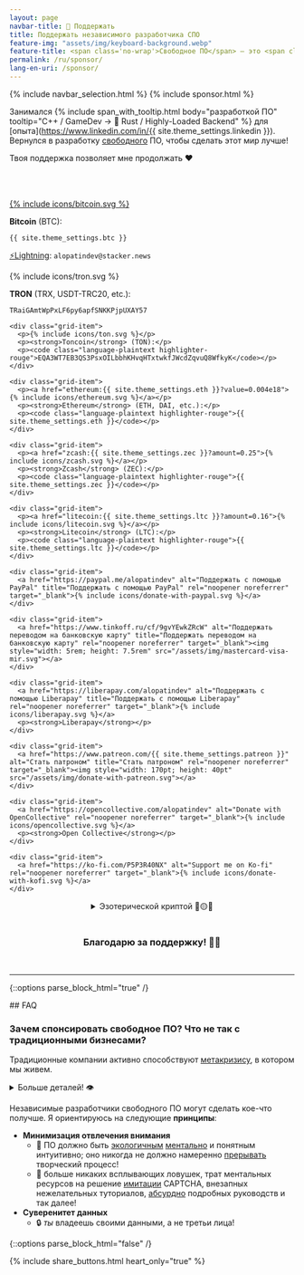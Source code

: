```yaml
---
layout: page
navbar-title: 💜 Поддержать
title: Поддержать независимого разработчика СПО
feature-img: "assets/img/keyboard-background.webp"
feature-title: <span class='no-wrap'>Свободное ПО</span> — это <span class='no-wrap'><u>причина</u> того,</span> <span class='no-wrap'>почему я выбрал <u>карьеру</u></span> разработчика <span class='no-wrap'>программного обеспечения</span>
permalink: /ru/sponsor/
lang-en-uri: /sponsor/
---
```

{% include navbar_selection.html %}
{% include sponsor.html %}

Занимался
{% include span_with_tooltip.html body="разработкой ПО" tooltip="<span class='no-wrap'>C++ / GameDev</span> → <span class='no-wrap'>🦀 Rust / Highly-Loaded Backend</span>" %}
для [опыта](https://www.linkedin.com/in/{{ site.theme_settings.linkedin }}).
Вернулся в разработку <span class='no-wrap'>[свободного](https://github.com/alopatindev) ПО</span>, чтобы сделать этот мир лучше!

Твоя поддержка позволяет мне <span class='no-wrap'>продолжать ❤️</span>

<!-- div style="display: flex; justify-content: center; padding-bottom: 2rem; margin-top: 0">
  <div class="example" style="max-width: 40rem">
    <h3 style="text-align: center">Как поддержать:</h3>
    <ul style="margin-bottom: 0">
      <li>поделиться этой страницей в соцсетях:</li>
    </ul>
    {% include share_buttons.html no_text=true %}
    <ul>
      <li>нажать ⭐ на страницах понравившихся <a href="https://github.com/alopatindev">проектов</a>
        <ul>
          <li>поделиться проектами со своими друзьями/коллегами</li>
          <li>помочь конкретно мелкому проекту <a href="https://github.com/cargo-limit/cargo-limit#support"><img style="display: inline-block; vertical-align: middle; width: 1.4rem; height: 1.4rem" src="/assets/img/cargo-limit.svg">cargo-limit</a></li>
        </ul>
      </li>
      <li class="padding-top-small">общими донатами на всё что я {% include span_with_tooltip.html body="произвожу" tooltip="Разработку свободного ПО <span class='no-wrap'>и периодического</span> <span class='no-wrap'>выпуска контента</span>" %}:</li>
    </ul>
  </div>
</div -->

<div class="donation-container" style="margin-top: 4rem">
  <div class="grid-container">
    <div class="grid-item">
      <p style="margin-bottom: 0.7em"><a href="bitcoin:{{ site.theme_settings.btc }}?amount=0.0002">{% include icons/bitcoin.svg %}</a></p>
      <p style="margin-bottom: 0"><strong>Bitcoin</strong> (BTC):</p>
      <p style="margin-bottom: 0"><code class="language-plaintext highlighter-rouge">{{ site.theme_settings.btc }}</code></p>
      <p><a href="https://zapper.nostrapps.org/zap?id={{ site.theme_settings.nostr.npub }}&amount=20000" target="_blank">⚡Lightning</a>: <code class="language-plaintext highlighter-rouge">alopatindev@stacker.news</code></p>
    </div>
    <div class="grid-item">
      <p>{% include icons/tron.svg %}</p>
      <p><strong>TRON</strong> (TRX, USDT-TRC20, etc.):</p>
      <p><code class="language-plaintext highlighter-rouge">TRaiGAmtWpPxLF6py6apfSNKKPjpUXAY57</code></p>
    </div>

    <div class="grid-item">
      <p>{% include icons/ton.svg %}</p>
      <p><strong>Toncoin</strong> (TON):</p>
      <p><code class="language-plaintext highlighter-rouge">EQA3WT7EB3QS3PsxOILbbhKHvqHTxtwkfJWcdZqvuQ8WfkyK</code></p>
    </div>

    <div class="grid-item">
      <p><a href="ethereum:{{ site.theme_settings.eth }}?value=0.004e18">{% include icons/ethereum.svg %}</a></p>
      <p><strong>Ethereum</strong> (ETH, DAI, etc.):</p>
      <p><code class="language-plaintext highlighter-rouge">{{ site.theme_settings.eth }}</code></p>
    </div>

    <div class="grid-item">
      <p><a href="zcash:{{ site.theme_settings.zec }}?amount=0.25">{% include icons/zcash.svg %}</a></p>
      <p><strong>Zcash</strong> (ZEC):</p>
      <p><code class="language-plaintext highlighter-rouge">{{ site.theme_settings.zec }}</code></p>
    </div>

    <div class="grid-item">
      <p><a href="litecoin:{{ site.theme_settings.ltc }}?amount=0.16">{% include icons/litecoin.svg %}</a></p>
      <p><strong>Litecoin</strong> (LTC):</p>
      <p><code class="language-plaintext highlighter-rouge">{{ site.theme_settings.ltc }}</code></p>
    </div>

    <div class="grid-item">
      <a href="https://paypal.me/alopatindev" alt="Поддержать с помощью PayPal" title="Поддержать с помощью PayPal" rel="noopener noreferrer" target="_blank">{% include icons/donate-with-paypal.svg %}</a>
    </div>

    <div class="grid-item">
      <a href="https://www.tinkoff.ru/cf/9gvYEwkZRcW" alt="Поддержать переводом на банковскую карту" title="Поддержать переводом на банковскую карту" rel="noopener noreferrer" target="_blank"><img style="width: 5rem; height: 7.5rem" src="/assets/img/mastercard-visa-mir.svg"></a>
    </div>

    <div class="grid-item">
      <a href="https://liberapay.com/alopatindev" alt="Поддержать с помощью Liberapay" title="Поддержать с помощью Liberapay" rel="noopener noreferrer" target="_blank">{% include icons/liberapay.svg %}</a>
      <p><strong>Liberapay</strong></p>
    </div>

    <div class="grid-item">
      <a href="https://www.patreon.com/{{ site.theme_settings.patreon }}" alt="Стать патроном" title="Стать патроном" rel="noopener noreferrer" target="_blank"><img style="width: 170pt; height: 40pt" src="/assets/img/donate-with-patreon.svg"></a>
    </div>

    <div class="grid-item">
      <a href="https://opencollective.com/alopatindev" alt="Donate with OpenCollective" rel="noopener noreferrer" target="_blank">{% include icons/opencollective.svg %}</a>
      <p><strong>Open Collective</strong></p>
    </div>

    <div class="grid-item">
      <a href="https://ko-fi.com/P5P3R40NX" alt="Support me on Ko-fi" rel="noopener noreferrer" target="_blank">{% include icons/donate-with-kofi.svg %}</a>
    </div>
  </div>
</div>

<p>
  <div style="display: flex; justify-content: center">
    <div class="esoteric-crypto"><details><summary markdown="span">Эзотерической криптой 💎🟡🌚</summary>
      <ul>
        <li><strong>AuroraCoin</strong> (AUR): <code class="language-plaintext highlighter-rouge">AMf189Ap4RqQ71L9YWXE9ZBm8GFTnYSTST</code></li>
        <li><strong>Binance coin</strong> (BNB): <code class="language-plaintext highlighter-rouge">0xff3c912b69d6fc8b0e9bc7bb7ed897557ef5d28f</code></li>
        <li><strong>BitcoinCash</strong> (BCH): <code class="language-plaintext highlighter-rouge">qzpewzlsypp5ld2udvfxxw4yhxmlvzy5ku5rnwvj3e</code></li>
        <li><strong>BitcoinGold</strong> (BTG): <code class="language-plaintext highlighter-rouge">GTp7xTfsCSgMqcniS6AVdFhi1L3Nzh7wvJ</code></li>
        <li><strong>BlockChainCoinX</strong> (XCCX): <code class="language-plaintext highlighter-rouge">XNdPhpWZJjyFFA93pCtvENHeWwiDDK1EHZ</code></li>
        <li><strong>Blocknet</strong> (BLOCK): <code class="language-plaintext highlighter-rouge">BnpacNjCfFWQnKEkJgA2LEY5nGfZyd7q3r</code></li>
        <li><strong>Dash</strong> (DASH): <code class="language-plaintext highlighter-rouge">XgW9K6AVqfjP9u9cTvHZBLj51NP6eRxEqA</code></li>
        <li><strong>DeepOnion</strong> (ONION): <code class="language-plaintext highlighter-rouge">DVMVucBGRbj2Uv9QwQj83MRksQAofhTybv</code></li>
        <li><strong>DigiByte</strong> (DGB): <code class="language-plaintext highlighter-rouge">D7a9ysrXXuhqhkxcSweeMvuB57bu1YbNPd</code></li>
        <li><strong>Dogecoin</strong> (DOGE): <code class="language-plaintext highlighter-rouge">D6hkWmCYgbia6oEcuYCdfsPxpXSyTc2DdU</code></li>
        <li><strong>Emercoin</strong> (EMC): <code class="language-plaintext highlighter-rouge">EKyvkQt5CvLtNdACvATdpedmGAhRqHnsm3</code></li>
        <li><strong>Ethereum Classic</strong> (ETC): <code class="language-plaintext highlighter-rouge">0x4822d96683ac11cdac6dc3389a22076164b30d09</code></li>
        <li><strong>EverGreenCoin</strong> (EGC): <code class="language-plaintext highlighter-rouge">ERcmx7nxHG3s1o7hnC3aQKBU3scJEtDuth</code></li>
        <li><strong>Flux</strong> (FLUX): <code class="language-plaintext highlighter-rouge">t1cvr66T2uL6sZgp3HcLMjYUxedVs9aHJzT</code></li>
        <li><strong>GuapCoin</strong> (GUAP): <code class="language-plaintext highlighter-rouge">GNpUxGUxoMi8VoXm7Peq31fskFSkq8Ahfg</code></li>
        <li><strong>Hivecoin</strong> (HVQ): <code class="language-plaintext highlighter-rouge">HRCsmcRFFgDHLeUwJgKxEoKwuHNgdSkLoe</code></li>
        <li><strong>Komodo</strong> (KMD): <code class="language-plaintext highlighter-rouge">RKb2vZewxuNMMuSVinz4mbRZn9GJTyDc59</code></li>
        <li><strong>Monero</strong> (XMR): <code class="language-plaintext highlighter-rouge">45H6MXry6cqS4zwsPBsotx8dBSB9zvnnnbxdkqrCmYH2Rh1hsDKBsjoP67Er966wWBD7awbubMEWx1WfSaRyKFgVCjEKunT</code></li>
        <li><strong>NameCoin</strong> (NMC): <code class="language-plaintext highlighter-rouge">N66EC4gqfjrw6k64URsYX3NDzmESFuGXL6</code></li>
        <li><strong>Novacoin</strong> (NVC): <code class="language-plaintext highlighter-rouge">4ZPNP6hr5GWdSnvxYvswtfCnMUokrtyWP7</code></li>
        <li><strong>PIVX</strong> (PIVX): <code class="language-plaintext highlighter-rouge">DPLE8djj5cZpXmHn361G56Q3m4Wcygx96k</code></li>
        <li><strong>Peercoin</strong> (PPC): <code class="language-plaintext highlighter-rouge">PDUbcDVQgDkrqTidtUdrRMt5FVawnutnzr</code></li>
        <li><strong>PostCoin</strong> (POST): <code class="language-plaintext highlighter-rouge">PNPn16AU9Jp6MX3CLEMitCX4XX3w5BdDvM</code></li>
        <li><strong>Qtum</strong> (QTUM): <code class="language-plaintext highlighter-rouge">QMMvbdKcaAmeThHsXjWUUTYFMB5Si6cZaS</code></li>
        <li><strong>Radiant</strong> (RXD): <code class="language-plaintext highlighter-rouge">19VwKwXYQkMuLGykrPW12njve1xEnAH2cz</code></li>
        <li><strong>Raptoreum</strong> (RTM): <code class="language-plaintext highlighter-rouge">RGLagv2pAjJ3rfoUC4kJFtVw5ogRRBNYYq</code></li>
        <li><strong>Ravencoin</strong> (RVN): <code class="language-plaintext highlighter-rouge">R9WVSimFV1HnbrLGo8zzQiaNWwnwt7Y3Ui</code></li>
        <li><strong>ReddCoin</strong> (RDD): <code class="language-plaintext highlighter-rouge">Rt4NQRZepSm9wERw4ZhgQaM1PHzschzaXE</code></li>
        <li><strong>SmartHoldem</strong> (STH): <code class="language-plaintext highlighter-rouge">SUxHKRsZC9Jv3T3zxPoq9Sq5pMpT9me4rg</code></li>
        <li><strong>Vericoin</strong> (VRC): <code class="language-plaintext highlighter-rouge">VKfmNKqgcwHk9CgPbsCnWJH2crVVq47g75</code></li>
        <li><strong>Vertcoin</strong> (VTC): <code class="language-plaintext highlighter-rouge">Vh6GcgW2DQ7ZGpHhbt44Ru482YZFNcVXuX</code></li>
        <li><strong>WAVES</strong> (WAVES): <code class="language-plaintext highlighter-rouge">3PJwsjYtoBujKM1SDxFZJZfU46C88vvsXrA</code></li>
        <li><strong>eXperience</strong> (XP): <code class="language-plaintext highlighter-rouge">PJGQhytWiPsQebgt1xAJwTdiMF333S4Eje</code></li>
      </ul>
    </details></div>
  </div>
</p>

<h3 style="text-align: center; padding-top: 1rem">Благодарю за поддержку! 🙏🏼</h3>
<br>

---

{::options parse_block_html="true" /}
<div class="faq">
## FAQ

### Зачем спонсировать свободное ПО? Что не так с традиционными бизнесами?
Традиционные компании активно способствуют [метакризису](https://en.wikipedia.org/wiki/Polycrisis#Metacrisis), в котором мы живем.

<details><summary markdown="span">Больше деталей! 👁️</summary>
Проприетарное ПО, которое они создают, находится на пике [различных](https://youtu.be/NfiIXooD77s)
[нездоровых](https://github.com/Alexlittle4/Zoom-violates-users-privacy#readme)
[манипулятивных](https://www.reddit.com/r/paypal/comments/1hfg3jr/paypal_refuses_to_change_to_local_currency_at/)
<a href="/ru/ideas-for-foss-projects/?t=975" target="_blank">практик</a>.

[Они](https://youtu.be/7LqaotiGWjQ?t=3426s) слишком зациклились
на капиталистических [ценностях](https://www.snopes.com/fact-check/sony-patent-mcdonalds),
едва ли оставляя возможность длительно предоставлять *реальные* инновации и позитивные изменения качества жизни.

Типичные «новые» программные продукты на самом деле не новые — это в основном слепое копирование идей сомнительного качества.
По-настоящему новое ПО должно пытаться привносить инновации, которые
[двигают](https://yakihonne.com/article/naddr1qq2njmtfduekvan3wey4zdmjv4n4x4txxdkkjq3qalptdev5srcw2hxg03567p4k6xs3lgj7f6545suc0rzp0xw98svsxpqqqp65wqgewaehxw309ahx7um5wghxxmmydahxzen59e3k7mf0qythwumn8ghj7un9d3shjtnwdaehgu3wvfskuep0qy08wumn8ghj7mn0wd68yttsw43zuam9d3kx7unyv4ezumn9wshszjhfas)
общество в позитивном направлении!

Когда же компании делают что-то, что *кажется* здоровым и новаторским
— [вероятно](https://en.wikipedia.org/wiki/Contributor_License_Agreement#Relicensing_controversy)
[это](https://calyxos.org/news/2025/06/11/android-16-plans/)
[ненадолго](https://cointelegraph.com/news/ton-blockchain-freezes-2-6b-worth-of-inactive-tokens).
</details>

Независимые разработчики свободного ПО могут сделать кое-что получше. Я ориентируюсь на следующие **принципы**:

- **Минимизация отвлечения внимания**
    - 🧠 ПО должно быть [экологичным](https://www.ncbi.nlm.nih.gov/pmc/articles/PMC4183915/) [ментально](https://www.youtube.com/watch?v=Iy7i9ru7HB8&t=15s) и понятным интуитивно; оно никогда не должно намеренно <a href="/how-to-take-notes-like-a-programmer/#whats-the-point" target="_blank">прерывать</a> творческий процесс!
    - 🚫 больше никаких всплывающих ловушек, трат ментальных ресурсов на решение [имитации](https://futurism.com/ai-model-turing-test) CAPTCHA, внезапных нежелательных туториалов, [абсурдно](https://www.facebook.com/help/124895950923762) подробных руководств и так далее!
- **Суверенитет данных**
    - 🔒 *ты* владеешь своими данными, а не третьи лица!

{::options parse_block_html="false" /}
</div>

{% include share_buttons.html heart_only="true" %}
<br>
